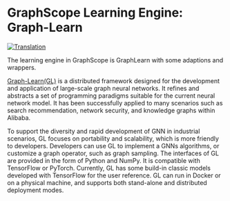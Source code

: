 # GraphScope Learning Engine: Graph-Learn

[![Translation](https://shields.io/badge/README-%E4%B8%AD%E6%96%87-blue)](README-zh.md)

The learning engine in GraphScope is GraphLearn with some adaptions and wrappers.

[Graph-Learn(GL)](https://github.com/alibaba/graph-learn/) is a distributed framework designed for the development and application of large-scale graph neural networks. It refines and abstracts a set of programming paradigms suitable for the current neural network model. It has been successfully applied to many scenarios such as search recommendation, network security, and knowledge graphs within Alibaba.

To support the diversity and rapid development of GNN in industrial scenarios, GL focuses on portability and scalability, which is more friendly to developers. Developers can use GL to implement a GNNs algorithms, or customize a graph operator, such as graph sampling. The interfaces of GL are provided in the form of Python and NumPy. It is compatible with TensorFlow or PyTorch. Currently, GL has some build-in classic models developed with TensorFlow for the user reference. GL can run in Docker or on a physical machine, and supports both stand-alone and distributed deployment modes.